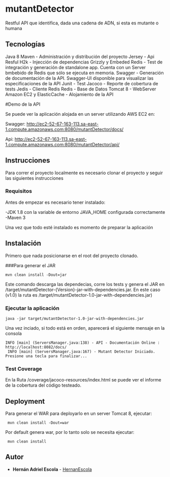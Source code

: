 # mutantDetector
Restful API que identifica, dada una cadena de ADN, si esta es mutante o humana

## Tecnologías

Java 8
Maven - Administración y distribución del proyecto
Jersey - Api Resful
H2k - Injección de dependencias
Grizzly y Embeded Redis - Test de integración y  generación de standalone app. Cuenta con un Server bmbebido de Redis que sólo se ejecuta en memoria.
Swagger - Generación de documentación de la API. Swagger-UI disponible para visualizar las especificaciones de la API
Junit - Test
Jacoco - Reporte de cobertura de tests
Jedis - Cliente Redis
Redis - Base de Datos
Tomcat 8 - WebServer
Amazon EC2 y ElasticCache - Alojamiento de la API

#Demo de la API

Se puede ver la aplicación alojada en un server utilizando AWS EC2 en:

Swagger:
http://ec2-52-67-163-113.sa-east-1.compute.amazonaws.com:8080/mutantDetector/docs/

Api:
http://ec2-52-67-163-113.sa-east-1.compute.amazonaws.com:8080/mutantDetector/api/

## Instrucciones

Para correr el proyecto localmente es necesario clonar el proyecto y seguir las siguientes instrucciones

### Requisitos

Antes de empezar es necesario tener instalado:

-JDK 1.8 con la variable de entorno JAVA_HOME configurada correctamente
-Maven 3

Una vez que todo esté instalado es momento de preparar la aplicación


## Instalación

Primero que nada posicionarse en el root del proyecto clonado.

###Para generar el JAR

```
mvn clean install -Dout=jar
```

Este comando descarga las dependecias, corre los tests y genera el JAR en /target/mutantDetector-{Version}-jar-with-dependencies.jar. 
En este caso (v1.0) la ruta es /target/mutantDetector-1.0-jar-with-dependencies.jar)


### Ejecutar la aplicación

```
java -jar target/mutantDetector-1.0-jar-with-dependencies.jar
```

Una vez inciado, si todo está en orden, aparecerá el siguiente mensaje en la consola

```
INFO [main] (ServersManager.java:138) - API - Documentación Online : http://localhost:8082/docs/
 INFO [main] (ServersManager.java:167) - Mutant Detector Iniciado.
Presione una tecla para finalizar...
```

### Test Coverage


En la Ruta /coverage/jacoco-resources/index.html se puede ver el informe de la cobertura del código testeado.


## Deployment

Para generar el WAR para deployarlo en un server Tomcat 8, ejecutar:

```
 mvn clean install -Dout=war
```

Por default genera war, por lo tanto solo se necesita ejecutar:

```
 mvn clean install
```


## Autor

* **Hernán Adriel Escola** - [HernanEscola](https://github.com/HernanEscola)

